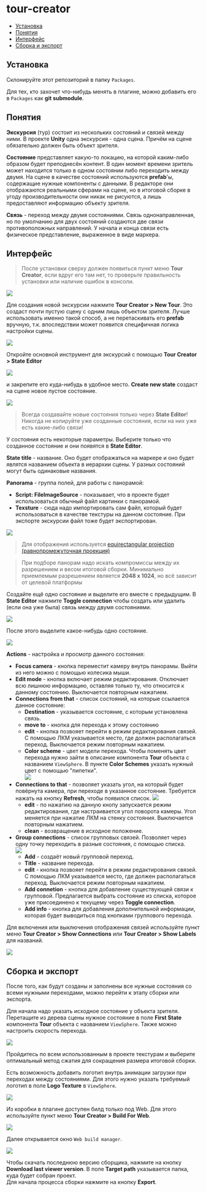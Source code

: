 # tour-creator

* [Установка](#установка)  
* [Понятия](#понятия)  
* [Интерфейс](#интерфейс)  
* [Сборка и экспорт](#сборка-и-экспорт)  



## Установка

Склонируйте этот репозиторий в папку `Packages`. 

Для тех, кто захочет что-нибудь менять в плагине, можно добавить его в `Packages` как **git submodule**.


## Понятия

**Экскурсия** (тур) состоит из нескольких состояний и связей между ними. В проекте **Unity** одна экскурсия - одна сцена. Причём на сцене обязательно должен быть объект зрителя.

**Состояние** представляет какую-то локацию, на которой каким-либо образом будет преподнесён контент. В один момент времени зритель может находится только в одном состоянии либо переходить между двумя. На сцене в качестве состояний используются **prefab**'ы, содержащие нужные компоненты с данными. В редакторе они отображаются реальными сферами на сцене, но в итоговой сборке в угоду производительности они никак не рисуются, а лишь предоставляют информацию объекту зрителя.

**Связь** - переход между двумя состояниями. Связь однонаправленная, но по умолчанию для двух состояний создаются две связи противоположных направлений. У начала и конца связи есть физическое представление, выраженное в виде маркера.

## Интерфейс

> После установки сверху должен появиться пункт меню **Tour Creator**, если вдруг его там нет, то проверьте правильность установки или наличие ошибок в консоли.

![](img/1.png)

Для создания новой экскурсии нажмите **Tour Creator > New Tour**. Это создаст почти пустую сцену с одним лишь объектом зрителя. Лучше использовать именно такой способ, а не перетаскивать его **prefab** вручную, т.к. впоследствии может появится специфичная логика настройки сцены.

![](img/2.png)

Откройте основной инструмент для экскурсий с помощью **Tour Creator > State Editor** 

![](img/3.png)

и закрепите его куда-нибудь в удобное место. **Create new state** создаст на сцене новое пустое состояние. 

![](img/4.png)

> Всегда создавайте новые состояния только через **State Editor**! Никогда не копируйте уже созданные состояния, если на них уже есть какие-либо связи!

У состояния есть некоторые параметры. Выберите только что созданное состояние и они появятся в **State Editor**. 

**State title** - название. Оно будет отображаться на маркере и оно будет являтся названием объекта в иерархии сцены. У разных состояний могут быть одинаковые названия.

**Panorama** - группа полей, для работы с панорамой:
* **Script: FileImageSource** - показывает, что в проекте будет использоваться обычный файл картинки с панорамой. 
* **Texsture** - сюда надо импортировать сам файл, который будет использоваться в качестве текстуры на данном состояние. При экспорте экскурсии файл тоже будет экспортирован.

![](img/5.png)

> Для отображения используется [equirectangular projection (равнопромежуточная проекция)](https://ru.wikipedia.org/wiki/%D0%A0%D0%B0%D0%B2%D0%BD%D0%BE%D0%BF%D1%80%D0%BE%D0%BC%D0%B5%D0%B6%D1%83%D1%82%D0%BE%D1%87%D0%BD%D0%B0%D1%8F_%D0%BF%D1%80%D0%BE%D0%B5%D0%BA%D1%86%D0%B8%D1%8F)

> При подборе панорам надо искать компромиссы между их разрешением и весом итоговой сборки. Минимально приемлемым разрешением является **2048 x 1024**, но всё зависит от целевой платформы

Создайте ещё одно состояние и выделите его вместе с предыдущим. В **State Editor** нажмите **Toggle connection** чтобы создать или удалить (если она уже была) связь между двумя состояниями. 

![](img/6.png)

После этого выделите какое-нибудь одно состояние.

![](img/7.png)

**Actions** - настройка и просмотр данного состояния:

* **Focus camera** -  кнопка переместит камеру внутрь панорамы. Выйти из него можно с помощью колесика мыши.
* **Edit mode** - кнопка включает режим редактирования. Отключает всю лишнюю информацию, оставляя только ту, что относится к данному состоянию. Выключается повторным нажатием.
* **Connections from that** - список состояний, на которые ссылается данное состояние:
  * **Destination** - указывается состояние, с которым установлена связь.
  * **move to** - кнопка для перехода к этому состоянию
  * **edit** - кнопка позвояет перейти в режим редактирования связей. С помощью ЛКМ указывается место, где должен располагаться переход. Выключается режим повторным нажатием.
  * **Color scheme** - цвет модели перехода. Чтобы поменять цвет перехода нужно зайти в описание компонента **Tour** объекта с названием `ViewSphere`. В пункте **Color Schemes** указать нужный цвет с помощью "пипетки".  
  ![](img/16.png) 
* **Connections to that** - позволяет указать угол, на который будет повёрнута камера, при переходе в указанное состояние. Требуется нажать на кнопку **Refresh**, чтобы появился список. 
![](img/8.png)  
  * **edit** - по нажатию на данную кнопу запускается режим редактирования, где настраивается угол поворота камеры. Угол меняется при нажатие ЛКМ на стенку состояния. Выключается повторным нажатием.
  * **clean** - возвращение в исходное положение.
* **Group connections** - список групповых связей. Позволяет через одну точку переходить в разные состояния, с помощью списка.    
![](img/9.png)  
  * **Add** - создаёт новый групповой переход.
  * **Title** - название перехода.
  * **edit** - кнопка позвояет перейти в режим редактирования связей. С помощью ЛКМ указывается место, где должен располагаться переход. Выключается режим повторным нажатием. 
  * **Add connetion** - кнопка для добавление существующей связи к групповой. Предлагается выбрать состояние из списка, которое уже присоединено к текущему через **Toggle connection**.
  * **Add info** - кнопка для добавления дополнительной информации, которая будет выводиться под кнопками группового перехода.

Для включения или выключения отображения связей используйте пункт меню **Tour Creator > Show Connections** или **Tour Creator > Show Labels** для названий.

![](img/11.png) 

## Сборка и экспорт

После того, как будут созданы и заполнены все нужные состояния со всеми нужными переходами, можно перейти к этапу сборки или экспорта.

Для начала надо указать исходное состояние у объекта зрителя. Перетащите из дерева сцены нужное состояние в поле **First State** компонента **Tour** объекта с названием `ViewSphere`. Также можно настроить скорость перехода.

![](img/12.png) 

Пройдитесь по всем использованным в проекте текстурам и выберите оптимальный метод сжатия для сокращения размера итоговой сборки. 

Есть возможность добавить логотип внутрь анимации загрузки при переходах между состояниями. Для этого нужно указать требуемый логотип в поле **Logo Texture** в `ViewSphere`.

![](img/15.png) 

Из коробки в плагине доступен билд только под Web. Для этого используйте пункт меню **Tour Creator > Build For Web**.

![](img/13.png) 

Далее открывается окно `Web build manager`. 

![](img/14.png) 

Чтобы скачать последнюю версию сборщика, нажмите на кнопку **Download last viewer version**. В поле **Target path** указывается папка, куда будет собран проект.   
Для начала процесса сборки нажмите на кнопку **Export**.